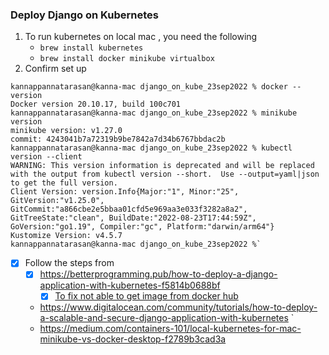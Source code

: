 ### Deploy Django on Kubernetes

1. To run kubernetes on local mac , you need the following
   - `brew install kubernetes`
   - `brew install docker minikube virtualbox`
2. Confirm set up
```shell
kannappannatarasan@kanna-mac django_on_kube_23sep2022 % docker --version
Docker version 20.10.17, build 100c701
kannappannatarasan@kanna-mac django_on_kube_23sep2022 % minikube version
minikube version: v1.27.0
commit: 4243041b7a72319b9be7842a7d34b6767bbdac2b
kannappannatarasan@kanna-mac django_on_kube_23sep2022 % kubectl version --client
WARNING: This version information is deprecated and will be replaced with the output from kubectl version --short.  Use --output=yaml|json to get the full version.
Client Version: version.Info{Major:"1", Minor:"25", GitVersion:"v1.25.0", GitCommit:"a866cbe2e5bbaa01cfd5e969aa3e033f3282a8a2", GitTreeState:"clean", BuildDate:"2022-08-23T17:44:59Z", GoVersion:"go1.19", Compiler:"gc", Platform:"darwin/arm64"}
Kustomize Version: v4.5.7
kannappannatarasan@kanna-mac django_on_kube_23sep2022 %`
```

-[X] Follow the steps from
  -[X] https://betterprogramming.pub/how-to-deploy-a-django-application-with-kubernetes-f5814b0688bf
    -[X] [To fix not able to get image from docker hub](https://www.containiq.com/post/kubernetes-imagepullbackoff)
  - https://www.digitalocean.com/community/tutorials/how-to-deploy-a-scalable-and-secure-django-application-with-kubernetes    `
  - https://medium.com/containers-101/local-kubernetes-for-mac-minikube-vs-docker-desktop-f2789b3cad3a





   